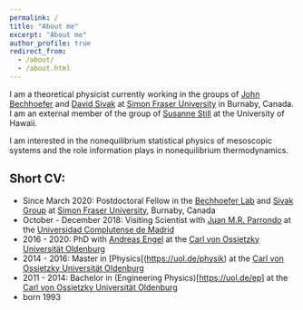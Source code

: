 ```yaml
---
permalink: /
title: "About me"
excerpt: "About me"
author_profile: true
redirect_from: 
  - /about/
  - /about.html
---
```

I am a theoretical physicist currently working in the groups of [John Bechhoefer](http://www.sfu.ca/chaos/) and [David Sivak](https://www.sfu.ca/physics/sivakgroup.html) at [Simon Fraser University](https://www.sfu.ca) in Burnaby, Canada. I am an external member of the group of [Susanne Still](http://www2.hawaii.edu/~sstill/) at the University of Hawaii.

I am interested in the nonequilibrium statistical physics of mesoscopic systems and the role information plays in nonequilibrium thermodynamics.

## Short CV:
* Since March 2020: Postdoctoral Fellow in the [Bechhoefer Lab](http://www.sfu.ca/chaos/) and [Sivak Group](https://www.sfu.ca/physics/sivakgroup.html) at [Simon Fraser University](https://www.sfu.ca), Burnaby, Canada
* October - December 2018: Visiting Scientist with [Juan M.R. Parrondo](https://parrondo.wixsite.com/home) at the [Universidad Complutense de Madrid](https://www.ucm.es)
* 2016 - 2020: PhD with [Andreas Engel](https://uol.de/statphys) at the [Carl von Ossietzky Universität Oldenburg](https://uol.de)
* 2014 - 2016: Master in [Physics[(https://uol.de/physik) at the [Carl von Ossietzky Universität Oldenburg](https://uol.de)
* 2011 - 2014: Bachelor in (Engineering Physics)[https://uol.de/ep] at the [Carl von Ossietzky Universität Oldenburg](https://uol.de)
* born 1993